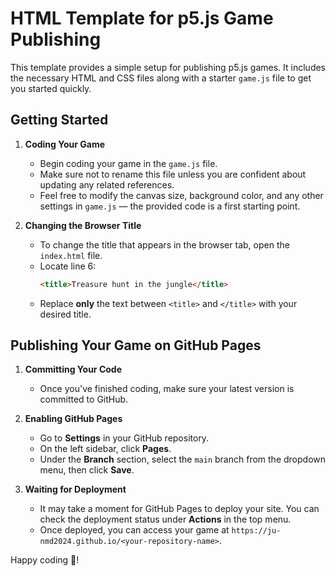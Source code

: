# HTML Template for p5.js Game Publishing

This template provides a simple setup for publishing p5.js games. It includes the necessary HTML and CSS files along with a starter `game.js` file to get you started quickly.

## Getting Started

1. **Coding Your Game**

   - Begin coding your game in the `game.js` file.
   - Make sure not to rename this file unless you are confident about updating any related references.
   - Feel free to modify the canvas size, background color, and any other settings in `game.js` — the provided code is a first starting point.

2. **Changing the Browser Title**

   - To change the title that appears in the browser tab, open the `index.html` file.
   - Locate line 6:
     ```html
     <title>Treasure hunt in the jungle</title>
     ```
   - Replace **only** the text between `<title>` and `</title>` with your desired title.

## Publishing Your Game on GitHub Pages

1. **Committing Your Code**

   - Once you've finished coding, make sure your latest version is committed to GitHub.

2. **Enabling GitHub Pages**

   - Go to **Settings** in your GitHub repository.
   - On the left sidebar, click **Pages**.
   - Under the **Branch** section, select the `main` branch from the dropdown menu, then click **Save**.

3. **Waiting for Deployment**
   - It may take a moment for GitHub Pages to deploy your site. You can check the deployment status under **Actions** in the top menu.
   - Once deployed, you can access your game at `https://ju-nmd2024.github.io/<your-repository-name>`.

Happy coding 🐹!

